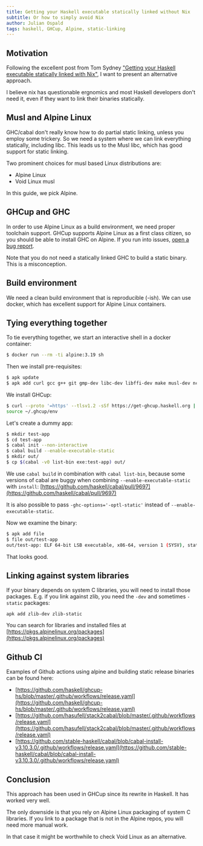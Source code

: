 ```yaml
---
title: Getting your Haskell executable statically linked without Nix
subtitle: Or how to simply avoid Nix
author: Julian Ospald
tags: haskell, GHCup, Alpine, static-linking
---
```


## Motivation

Following the excellent post from Tom Sydney
["Getting your Haskell executable statically linked with Nix"](https://cs-syd.eu/posts/2024-04-20-static-linking-haskell-nix),
I want to present an alternative approach.

I believe nix has questionable ergnomics and most Haskell developers don't need it, even if they want
to link their binaries statically.

## Musl and Alpine Linux

GHC/cabal don't really know how to do partial static linking, unless you employ some trickery. So we need
a system where we can link everything statically, including libc. This leads us to the Musl libc, which
has good support for static linking.

Two prominent choices for musl based Linux distributions are:

* Alpine Linux
* Void Linux musl

In this guide, we pick Alpine.

## GHCup and GHC

In order to use Alpine Linux as a build environment, we need proper toolchain support.
GHCup supports Alpine Linux as a first class citizen, so you should be able to install
GHC on Alpine. If you run into issues, [open a bug report](https://github.com/haskell/ghcup-hs/issues/new).

Note that you do not need a statically linked GHC to build a static binary. This is a misconception.

## Build environment

We need a clean build environment that is reproducible (-ish). We can use docker, which
has excellent support for Alpine Linux containers.

## Tying everything together

To tie everything together, we start an interactive shell in a docker container:

```sh
$ docker run --rm -ti alpine:3.19 sh
```

Then we install pre-requisites:

```sh
$ apk update
$ apk add curl gcc g++ git gmp-dev libc-dev libffi-dev make musl-dev ncurses-dev perl tar xz
```

We install GHCup:

```sh
$ curl --proto '=https' --tlsv1.2 -sSf https://get-ghcup.haskell.org | BOOTSTRAP_HASKELL_NONINTERACTIVE=1 sh
source ~/.ghcup/env
```

Let's create a dummy app:

```sh
$ mkdir test-app
$ cd test-app
$ cabal init --non-interactive
$ cabal build --enable-executable-static
$ mkdir out/
$ cp $(cabal -v0 list-bin exe:test-app) out/
```

We use `cabal build` in combination with `cabal list-bin`, because some versions of cabal are buggy
when combining `--enable-executable-static` with `install`: [https://github.com/haskell/cabal/pull/9697](https://github.com/haskell/cabal/pull/9697)

It is also possible to pass `-ghc-options='-optl-static'` instead of `--enable-executable-static`.

Now we examine the binary:

```sh
$ apk add file
$ file out/test-app
out/test-app: ELF 64-bit LSB executable, x86-64, version 1 (SYSV), statically linked, BuildID[sha1]=ab54deda534ac8065f5e263e84f168fb46eb8227, with debug_info, not stripped
```

That looks good.

## Linking against system libraries

If your binary depends on system C libraries, you will need to install those packages. E.g. if you link against zlib, you
need the `-dev` and sometimes `-static` packages:

```
apk add zlib-dev zlib-static
```

You can search for libraries and installed files at [https://pkgs.alpinelinux.org/packages](https://pkgs.alpinelinux.org/packages)

## Github CI

Examples of Github actions using alpine and building static release binaries can be found here:

- [https://github.com/haskell/ghcup-hs/blob/master/.github/workflows/release.yaml](https://github.com/haskell/ghcup-hs/blob/master/.github/workflows/release.yaml)
- [https://github.com/hasufell/stack2cabal/blob/master/.github/workflows/release.yaml](https://github.com/hasufell/stack2cabal/blob/master/.github/workflows/release.yaml)
- [https://github.com/stable-haskell/cabal/blob/cabal-install-v3.10.3.0/.github/workflows/release.yaml](https://github.com/stable-haskell/cabal/blob/cabal-install-v3.10.3.0/.github/workflows/release.yaml)

## Conclusion

This approach has been used in GHCup since its rewrite in Haskell. It has worked very well.

The only downside is that you rely on Alpine Linux packaging of system C libraries. If you
link to a package that is not in the Alpine repos, you will need more manual work.

In that case it might be worthwhile to check Void Linux as an alternative.

